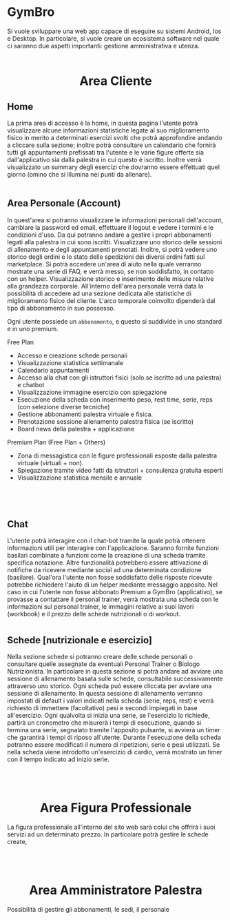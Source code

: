 # GymBro

Si vuole sviluppare una web app capace di eseguire su sistemi Android, Ios e Desktop. In particolare, si vuole creare un ecosistema software nel quale ci saranno due aspetti importanti: gestione amministrativa e utenza.
<br />
<br />
# <center>Area Cliente</center>

## Home
La prima area di accesso è la home, in questa pagina l'utente potrà visualizzare alcune informazioni statistiche legate al suo miglioramento fisico in merito a determinati esercizi svolti che potrà approfondire andando a cliccare sulla sezione; inoltre potrà consultare un calendario che fornirà tutti gli appuntamenti prefissati tra l'utente e le varie figure offerte sia dall'applicativo sia dalla palestra in cui questo è iscritto. Inoltre verrà visualizzato un summary degli esercizi che dovranno essere effettuati quel giorno (omino che si illumina nei punti da allenare).
<br />
<br />
## Area Personale (Account)
In quest'area si potranno visualizzare le informazioni personali dell'account, cambiare la password ed email, effettuare il logout e vedere i termini e le condizioni d'uso. Da qui potranno andare a gestire i propri abbonamenti legati alla palestra in cui sono iscritti. Visualizzare uno storico delle sessioni di allenamento e degli appuntamenti prenotati. Inoltre, si potrà vedere uno storico degli ordini e lo stato delle spedizioni dei diversi ordini fatti sul marketplace. Si potrà accedere un'area di aiuto nella quale verranno mostrate una serie di FAQ, e verrà messo, se non soddisfatto, in contatto con un helper. Visualizzazione storico e inserimento delle misure relative alla grandezza corporale. All'interno dell'area personale verrà data la possibilità di accedere ad una sezione dedicata alle statistiche di miglioramento fisico del cliente. L'arco temporale coinvolto dipenderà dal tipo di abbonamento in suo possesso.

Ogni utente possiede un `abbonamento`, e questo si suddivide in uno standard e in uno premium.

Free Plan
-  Accesso e creazione schede personali
- Visualizzazione statistica settimanale
- Calendario appuntamenti
- Accesso alla chat con gli istruttori fisici (solo se iscritto ad una palestra) e chatbot
- Visualizzazione immagine esercizio con spiegazione
- Esecuzione della scheda con inserimento peso, rest time, serie, reps (con selezione diverse tecniche)
- Gestione abbonamenti palestra virtuale e fisica.
- Prenotazione sessione allenamento palestra fisica (se iscritto)
- Board news della palestra + applicazione

Premium Plan (Free Plan + Others)
- Zona di messagistica con le figure professionali esposte dalla palestra virtuale (virtuali + non). 
- Spiegazione tramite video fatti da istruttori + consulenza gratuita esperti
- Visualizzazione statistica mensile e annuale
<br />
<br />

#

## Chat
L'utente potrà interagire con il chat-bot tramite la quale potrà ottenere informazioni utili per interagire con l'applicazione. Saranno fornite funzioni basilari combinate a funzioni come la creazione di una scheda tramite specifica notazione. Altre funzionalità potrebbero essere attivazione di notifiche da ricevere mediante social ad una determinata condizione (basilare). Qual'ora l'utente non fosse soddisfatto delle risposte ricevute potrebbe richiedere l'aiuto di un helper mediante messaggio apposito. Nel caso in cui l'utente non fosse abbonato Premium a GymBro (applicativo), se provasse a contattare il personal trainer, verrà mostrata una scheda con le informazioni sul personal trainer, le immagini relative ai suoi lavori (workbook) e il prezzo delle schede nutrizionali o di workout.
<br />

#

## Schede [nutrizionale e esercizio]
Nella sezione schede si potranno creare delle schede personali o consultare quelle assegnate da eventuali Personal Trainer o Biologo Nutrizionista. In particolare in questa sezione si potrà andare ad avviare una sessione di allenamento basata sulle schede, consultabile successivamente attraverso uno storico. Ogni scheda può essere cliccata per avviare una sessione di allenamento. In questa sessione di allenamento verranno impostati di default i valori indicati nella scheda (serie, reps, rest) e verrà richiesto di immettere (facoltativo) pesi e secondi impiegati in base all'esercizio. Ogni qualvolta si inizia una serie, se l'esercizio lo richiede, partirà un cronometro che misurerà i tempi di esecuzione, quando si termina una serie, segnalato tramite l'apposito pulsante, si avvierà un timer che garantirà i tempi di riposo all'utente. Durante l'esecuzione della scheda potranno essere modificati il numero di ripetizioni, serie e pesi utilizzati. Se nella scheda viene introdotto un'esercizio di cardio, verrà mostrato un timer con il tempo indicato ad inizio serie. 

<!-- ## Marketplace -->

<br>
<br>

# <center>Area Figura Professionale</center>

La figura professionale all'interno del sito web sarà colui che offrirà i suoi servizi ad un determinato prezzo. In particolare potrà gestire le schede create, 

<br>
<br>

# <center>Area Amministratore Palestra</center>

Possibilità di gestire gli abbonamenti, le sedi, il personale